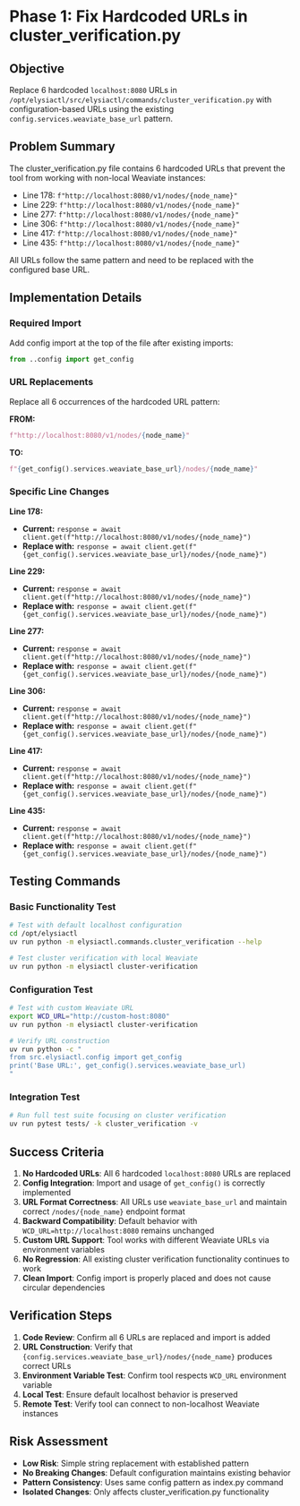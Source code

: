# Phase 1: Fix Hardcoded URLs in cluster_verification.py

## Objective
Replace 6 hardcoded `localhost:8080` URLs in `/opt/elysiactl/src/elysiactl/commands/cluster_verification.py` with configuration-based URLs using the existing `config.services.weaviate_base_url` pattern.

## Problem Summary
The cluster_verification.py file contains 6 hardcoded URLs that prevent the tool from working with non-local Weaviate instances:

- Line 178: `f"http://localhost:8080/v1/nodes/{node_name}"`
- Line 229: `f"http://localhost:8080/v1/nodes/{node_name}"`  
- Line 277: `f"http://localhost:8080/v1/nodes/{node_name}"`
- Line 306: `f"http://localhost:8080/v1/nodes/{node_name}"`
- Line 417: `f"http://localhost:8080/v1/nodes/{node_name}"`
- Line 435: `f"http://localhost:8080/v1/nodes/{node_name}"`

All URLs follow the same pattern and need to be replaced with the configured base URL.

## Implementation Details

### Required Import
Add config import at the top of the file after existing imports:
```python
from ..config import get_config
```

### URL Replacements
Replace all 6 occurrences of the hardcoded URL pattern:

**FROM:**
```python
f"http://localhost:8080/v1/nodes/{node_name}"
```

**TO:**
```python
f"{get_config().services.weaviate_base_url}/nodes/{node_name}"
```

### Specific Line Changes

**Line 178:**
- **Current:** `response = await client.get(f"http://localhost:8080/v1/nodes/{node_name}")`
- **Replace with:** `response = await client.get(f"{get_config().services.weaviate_base_url}/nodes/{node_name}")`

**Line 229:**
- **Current:** `response = await client.get(f"http://localhost:8080/v1/nodes/{node_name}")`
- **Replace with:** `response = await client.get(f"{get_config().services.weaviate_base_url}/nodes/{node_name}")`

**Line 277:**
- **Current:** `response = await client.get(f"http://localhost:8080/v1/nodes/{node_name}")`
- **Replace with:** `response = await client.get(f"{get_config().services.weaviate_base_url}/nodes/{node_name}")`

**Line 306:**
- **Current:** `response = await client.get(f"http://localhost:8080/v1/nodes/{node_name}")`
- **Replace with:** `response = await client.get(f"{get_config().services.weaviate_base_url}/nodes/{node_name}")`

**Line 417:**
- **Current:** `response = await client.get(f"http://localhost:8080/v1/nodes/{node_name}")`
- **Replace with:** `response = await client.get(f"{get_config().services.weaviate_base_url}/nodes/{node_name}")`

**Line 435:**
- **Current:** `response = await client.get(f"http://localhost:8080/v1/nodes/{node_name}")`
- **Replace with:** `response = await client.get(f"{get_config().services.weaviate_base_url}/nodes/{node_name}")`

## Testing Commands

### Basic Functionality Test
```bash
# Test with default localhost configuration
cd /opt/elysiactl
uv run python -m elysiactl.commands.cluster_verification --help

# Test cluster verification with local Weaviate
uv run python -m elysiactl cluster-verification
```

### Configuration Test
```bash
# Test with custom Weaviate URL
export WCD_URL="http://custom-host:8080"
uv run python -m elysiactl cluster-verification

# Verify URL construction
uv run python -c "
from src.elysiactl.config import get_config
print('Base URL:', get_config().services.weaviate_base_url)
"
```

### Integration Test
```bash
# Run full test suite focusing on cluster verification
uv run pytest tests/ -k cluster_verification -v
```

## Success Criteria

1. **No Hardcoded URLs**: All 6 hardcoded `localhost:8080` URLs are replaced
2. **Config Integration**: Import and usage of `get_config()` is correctly implemented
3. **URL Format Correctness**: All URLs use `weaviate_base_url` and maintain correct `/nodes/{node_name}` endpoint format
4. **Backward Compatibility**: Default behavior with `WCD_URL=http://localhost:8080` remains unchanged
5. **Custom URL Support**: Tool works with different Weaviate URLs via environment variables
6. **No Regression**: All existing cluster verification functionality continues to work
7. **Clean Import**: Config import is properly placed and does not cause circular dependencies

## Verification Steps

1. **Code Review**: Confirm all 6 URLs are replaced and import is added
2. **URL Construction**: Verify that `{config.services.weaviate_base_url}/nodes/{node_name}` produces correct URLs
3. **Environment Variable Test**: Confirm tool respects `WCD_URL` environment variable
4. **Local Test**: Ensure default localhost behavior is preserved
5. **Remote Test**: Verify tool can connect to non-localhost Weaviate instances

## Risk Assessment

- **Low Risk**: Simple string replacement with established pattern
- **No Breaking Changes**: Default configuration maintains existing behavior
- **Pattern Consistency**: Uses same config pattern as index.py command
- **Isolated Changes**: Only affects cluster_verification.py functionality